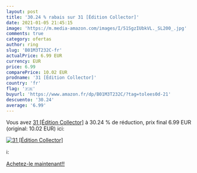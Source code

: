 ```yaml
---
layout: post
title: '30.24 % rabais sur 31 [Édition Collector]'
date: 2021-01-05 21:45:15
image: 'https://m.media-amazon.com/images/I/51SgzIUbkVL._SL200_.jpg'
comments: true
category: ofertas
author: ring
slug: 'B01M3T232C-fr'
actualPrice: 6.99 EUR
currency: EUR
price: 6.99
comparePrice: 10.02 EUR
prodname: '31 [Édition Collector]'
country: 'fr'
flag: '🇫🇷'
buyurl: 'https://www.amazon.fr/dp/B01M3T232C/?tag=tolees0d-21'
descuento: '30.24'
average: '6.99'
---
```


Vous avez [31 [Édition Collector]](https://www.amazon.fr/dp/B01M3T232C/?tag=tolees0d-21)  à  30.24 % de réduction, prix final  6.99 EUR (original: 10.02 EUR) ici:

[![31 [Édition Collector]](https://m.media-amazon.com/images/I/51SgzIUbkVL._SL200_.jpg)](https://www.amazon.fr/dp/B01M3T232C/?tag=tolees0d-21)

ℹ️:


[Achetez-le maintenant!!](https://www.amazon.fr/dp/B01M3T232C/?tag=tolees0d-21)
